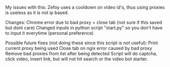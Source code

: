 My issues with this: Zefoy uses a cooldown on video id's, thus using proxies is useless as it is not ip based.

Changes:
      Chrome error due to bad proxy = close tab (not sure if this saved but dont care)
      Changed inputs in python script "start.py" so you don't have to input it everytime (personal preference)
      
      
      
      
Possible future fixes (not doing these since this script is not useful): 
      Print current proxy being used
      Close tab on ngix error caused by bad proxy
      Remove bad proxies from list after being detected
      Script will do captcha, click video, insert link, but will not hit search or the video bot starter.
